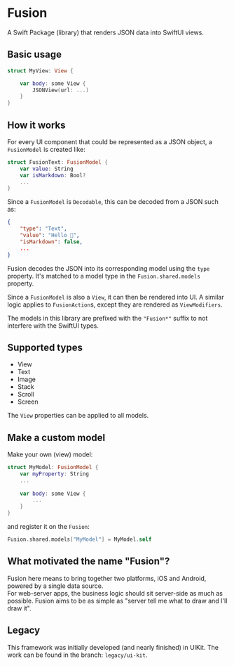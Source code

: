 # Fusion

A Swift Package (library) that renders JSON data into SwiftUI views.

## Basic usage

```swift
struct MyView: View {

    var body: some View {
        JSONView(url: ...)
    }
}
```

## How it works

For every UI component that could be represented as a JSON object, a `FusionModel` is created like:

```swift
struct FusionText: FusionModel {
    var value: String
    var isMarkdown: Bool?
    ...
}
```

Since a `FusionModel` is `Decodable`, this can be decoded from a JSON such as:

```json
{
    "type": "Text",
    "value": "Hello 👋",
    "isMarkdown": false,
    ...
}
```

Fusion decodes the JSON into its corresponding model using the `type` property.
It's matched to a model type in the `Fusion.shared.models` property.

Since a `FusionModel` is also a `View`, it can then be rendered into UI.
A similar logic applies to `FusionAction`s, except they are rendered as `ViewModifiers`.

The models in this library are prefixed with the `"Fusion*"` suffix to not interfere with the SwiftUI types.

## Supported types

* View
* Text
* Image
* Stack
* Scroll
* Screen

The `View` properties can be applied to all models.

## Make a custom model

Make your own (view) model:

```swift
struct MyModel: FusionModel {
    var myProperty: String
    ...
    
    var body: some View {
        ...
    }
}
```

and register it on the `Fusion`:

```swift
Fusion.shared.models["MyModel"] = MyModel.self
```

## What motivated the name "Fusion"?

Fusion here means to bring together two platforms, iOS and Android, powered by a single data source.  
For web-server apps, the business logic should sit server-side as much as possible.
Fusion aims to be as simple as "server tell me what to draw and I'll draw it".

## Legacy

This framework was initially developed (and nearly finished) in UIKit. The work can be found in the branch: `legacy/ui-kit`.